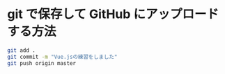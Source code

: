 # git で保存して GitHub にアップロードする方法

```bash
git add .
git commit -m "Vue.jsの練習をしました"
git push origin master
```
